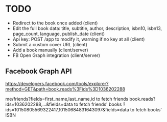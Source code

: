 TODO
====

- Redirect to the book once added (client)
- Edit the full book data: title, subtitle, author, description, isbn10, isbn13, page_count, language, publish_date (client)
- Api key: POST /app to modify it, warning if no key at all (client)
- Submit a custom cover URL (client)
- Add a book manually (client/server)
- FB Open Graph integration (client/server)

Facebook Graph API
------------------

https://developers.facebook.com/tools/explorer?method=GET&path=book.reads%3Fids%3D1036202288

me/friends?fields=first_name,last_name,id to fetch friends
book.reads?ids=1036202288,...&fields=data to fetch friends' books
?ids=10150805569322417,10150684831643097&fields=data to fetch books' ISBN